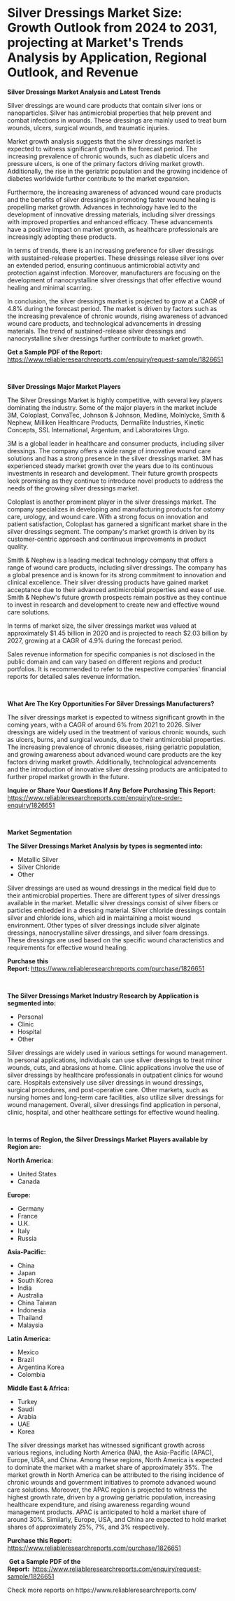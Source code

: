 <p><h1>Silver Dressings Market Size: Growth Outlook from 2024 to 2031, projecting at Market's Trends Analysis by Application, Regional Outlook, and Revenue</h1></p><p><strong>Silver Dressings Market Analysis and Latest Trends</strong></p>
<p><p>Silver dressings are wound care products that contain silver ions or nanoparticles. Silver has antimicrobial properties that help prevent and combat infections in wounds. These dressings are mainly used to treat burn wounds, ulcers, surgical wounds, and traumatic injuries.</p><p>Market growth analysis suggests that the silver dressings market is expected to witness significant growth in the forecast period. The increasing prevalence of chronic wounds, such as diabetic ulcers and pressure ulcers, is one of the primary factors driving market growth. Additionally, the rise in the geriatric population and the growing incidence of diabetes worldwide further contribute to the market expansion.</p><p>Furthermore, the increasing awareness of advanced wound care products and the benefits of silver dressings in promoting faster wound healing is propelling market growth. Advances in technology have led to the development of innovative dressing materials, including silver dressings with improved properties and enhanced efficacy. These advancements have a positive impact on market growth, as healthcare professionals are increasingly adopting these products.</p><p>In terms of trends, there is an increasing preference for silver dressings with sustained-release properties. These dressings release silver ions over an extended period, ensuring continuous antimicrobial activity and protection against infection. Moreover, manufacturers are focusing on the development of nanocrystalline silver dressings that offer effective wound healing and minimal scarring.</p><p>In conclusion, the silver dressings market is projected to grow at a CAGR of 4.8% during the forecast period. The market is driven by factors such as the increasing prevalence of chronic wounds, rising awareness of advanced wound care products, and technological advancements in dressing materials. The trend of sustained-release silver dressings and nanocrystalline silver dressings further contribute to market growth.</p></p>
<p><strong>Get a Sample PDF of the Report:&nbsp;</strong> <a href="https://www.reliableresearchreports.com/enquiry/request-sample/1826651">https://www.reliableresearchreports.com/enquiry/request-sample/1826651</a></p>
<p>&nbsp;</p>
<p><strong>Silver Dressings Major Market Players</strong></p>
<p><p>The Silver Dressings Market is highly competitive, with several key players dominating the industry. Some of the major players in the market include 3M, Coloplast, ConvaTec, Johnson & Johnson, Medline, Molnlycke, Smith & Nephew, Milliken Healthcare Products, DermaRite Industries, Kinetic Concepts, SSL International, Argentum, and Laboratoires Urgo.</p><p>3M is a global leader in healthcare and consumer products, including silver dressings. The company offers a wide range of innovative wound care solutions and has a strong presence in the silver dressings market. 3M has experienced steady market growth over the years due to its continuous investments in research and development. Their future growth prospects look promising as they continue to introduce novel products to address the needs of the growing silver dressings market.</p><p>Coloplast is another prominent player in the silver dressings market. The company specializes in developing and manufacturing products for ostomy care, urology, and wound care. With a strong focus on innovation and patient satisfaction, Coloplast has garnered a significant market share in the silver dressings segment. The company's market growth is driven by its customer-centric approach and continuous improvements in product quality.</p><p>Smith & Nephew is a leading medical technology company that offers a range of wound care products, including silver dressings. The company has a global presence and is known for its strong commitment to innovation and clinical excellence. Their silver dressing products have gained market acceptance due to their advanced antimicrobial properties and ease of use. Smith & Nephew's future growth prospects remain positive as they continue to invest in research and development to create new and effective wound care solutions.</p><p>In terms of market size, the silver dressings market was valued at approximately $1.45 billion in 2020 and is projected to reach $2.03 billion by 2027, growing at a CAGR of 4.9% during the forecast period.</p><p>Sales revenue information for specific companies is not disclosed in the public domain and can vary based on different regions and product portfolios. It is recommended to refer to the respective companies' financial reports for detailed sales revenue information.</p></p>
<p>&nbsp;</p>
<p><strong>What Are The Key Opportunities For Silver Dressings Manufacturers?</strong></p>
<p><p>The silver dressings market is expected to witness significant growth in the coming years, with a CAGR of around 6% from 2021 to 2026. Silver dressings are widely used in the treatment of various chronic wounds, such as ulcers, burns, and surgical wounds, due to their antimicrobial properties. The increasing prevalence of chronic diseases, rising geriatric population, and growing awareness about advanced wound care products are the key factors driving market growth. Additionally, technological advancements and the introduction of innovative silver dressing products are anticipated to further propel market growth in the future.</p></p>
<p><strong>Inquire or Share Your Questions If Any Before Purchasing This Report:</strong> <a href="https://www.reliableresearchreports.com/enquiry/pre-order-enquiry/1826651">https://www.reliableresearchreports.com/enquiry/pre-order-enquiry/1826651</a></p>
<p>&nbsp;</p>
<p><strong>Market Segmentation</strong></p>
<p><strong>The Silver Dressings Market Analysis by types is segmented into:</strong></p>
<p><ul><li>Metallic Silver</li><li>Silver Chloride</li><li>Other</li></ul></p>
<p><p>Silver dressings are used as wound dressings in the medical field due to their antimicrobial properties. There are different types of silver dressings available in the market. Metallic silver dressings consist of silver fibers or particles embedded in a dressing material. Silver chloride dressings contain silver and chloride ions, which aid in maintaining a moist wound environment. Other types of silver dressings include silver alginate dressings, nanocrystalline silver dressings, and silver foam dressings. These dressings are used based on the specific wound characteristics and requirements for effective wound healing.</p></p>
<p><strong>Purchase this Report:&nbsp;</strong><a href="https://www.reliableresearchreports.com/purchase/1826651">https://www.reliableresearchreports.com/purchase/1826651</a></p>
<p>&nbsp;</p>
<p><strong>The Silver Dressings Market Industry Research by Application is segmented into:</strong></p>
<p><ul><li>Personal</li><li>Clinic</li><li>Hospital</li><li>Other</li></ul></p>
<p><p>Silver dressings are widely used in various settings for wound management. In personal applications, individuals can use silver dressings to treat minor wounds, cuts, and abrasions at home. Clinic applications involve the use of silver dressings by healthcare professionals in outpatient clinics for wound care. Hospitals extensively use silver dressings in wound dressings, surgical procedures, and post-operative care. Other markets, such as nursing homes and long-term care facilities, also utilize silver dressings for wound management. Overall, silver dressings find application in personal, clinic, hospital, and other healthcare settings for effective wound healing.</p></p>
<p>&nbsp;</p>
<p><strong>In terms of Region, the Silver Dressings Market Players available by Region are:</strong></p>
<p>
    <p> <strong> North America: </strong>
        <ul>
            <li>United States</li>
            <li>Canada</li>
        </ul>
        </p> 
    <p> <strong> Europe: </strong>
        <ul>
            <li>Germany</li>
            <li>France</li>
            <li>U.K.</li>
            <li>Italy</li>
            <li>Russia</li>
        </ul>
        </p> 
    <p> <strong> Asia-Pacific: </strong>
        <ul>
            <li>China</li>
            <li>Japan</li>
            <li>South Korea</li>
            <li>India</li>
            <li>Australia</li>
            <li>China Taiwan</li>
            <li>Indonesia</li>
            <li>Thailand</li>
            <li>Malaysia</li>
        </ul>
        </p> 
    <p> <strong> Latin America: </strong>
        <ul>
            <li>Mexico</li>
            <li>Brazil</li>
            <li>Argentina Korea</li>
            <li>Colombia</li>
        </ul>
        </p> 
    <p> <strong> Middle East & Africa: </strong>
        <ul>
            <li>Turkey</li>
            <li>Saudi</li>
            <li>Arabia</li>
            <li>UAE</li>
            <li>Korea</li>
        </ul>
    </p>
    </p>
<p><p>The silver dressings market has witnessed significant growth across various regions, including North America (NA), the Asia-Pacific (APAC), Europe, USA, and China. Among these regions, North America is expected to dominate the market with a market share of approximately 35%. The market growth in North America can be attributed to the rising incidence of chronic wounds and government initiatives to promote advanced wound care solutions. Moreover, the APAC region is projected to witness the highest growth rate, driven by a growing geriatric population, increasing healthcare expenditure, and rising awareness regarding wound management products. APAC is anticipated to hold a market share of around 30%. Similarly, Europe, USA, and China are expected to hold market shares of approximately 25%, 7%, and 3% respectively.</p></p>
<p><strong>Purchase this Report: </strong><a href="https://www.reliableresearchreports.com/purchase/1826651">https://www.reliableresearchreports.com/purchase/1826651</a></p>
<p>&nbsp;<strong>Get a Sample PDF of the Report:&nbsp;&nbsp;</strong><a href="https://www.reliableresearchreports.com/enquiry/request-sample/1826651">https://www.reliableresearchreports.com/enquiry/request-sample/1826651</a></p>
<p><strong></strong></p>
<p>Check more reports on https://www.reliableresearchreports.com/</p>